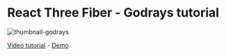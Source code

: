 # React Three Fiber - Godrays tutorial

![thumbnail-godrays](https://github.com/user-attachments/assets/fb475519-437c-4d13-9b37-b9944c4ccb6b)

[Video tutorial](https://youtu.be/qCqt0E-NXqU) - [Demo](https://godrays.wawasensei.dev)

